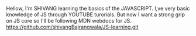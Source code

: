 Hellow, I'm SHIVANG learning the basics of the JAVASCRIPT.
I,ve very basic knowledge of JS through YOUTUBE turorials.
But now I want a strong grip on JS core so I'll be following MDN webdocs for JS. https://github.com/shivangBajrangwala/JS-learning.git
